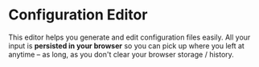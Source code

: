 # Configuration Editor <Badge text="beta" type="warning"/>

This editor helps you generate and edit configuration files easily. All your input is **persisted
in your browser** so you can pick up where you left at anytime – as long, as you don't clear your
browser storage / history.

<version-1-configurator-Core />